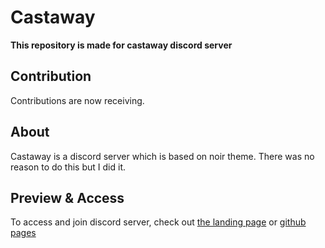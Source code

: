 # Castaway
**This repository is made for castaway discord server**

## Contribution

Contributions are now receiving.

## About

Castaway is a discord server which is based on noir theme. There was no reason to do this but I did it.

## Preview & Access

To access and join discord server, check out [the landing page](https://castsaway.vercel.app) or [github pages](https://ppzh0.github.io/castaway)

